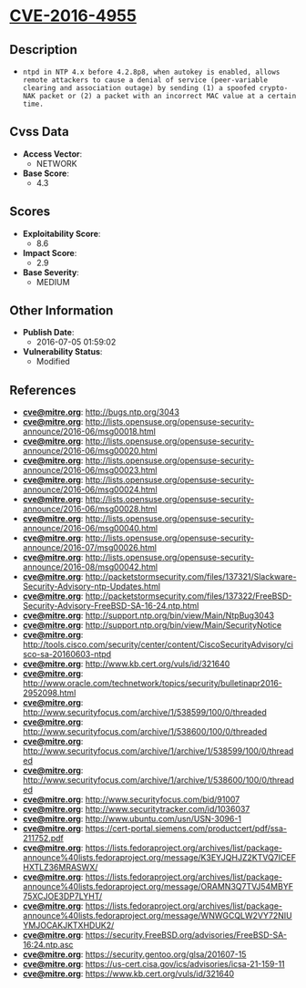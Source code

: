 
# [CVE-2016-4955](https://cve.mitre.org/cgi-bin/cvename.cgi?name=CVE-2016-4955)

## Description

- `ntpd in NTP 4.x before 4.2.8p8, when autokey is enabled, allows remote attackers to cause a denial of service (peer-variable clearing and association outage) by sending (1) a spoofed crypto-NAK packet or (2) a packet with an incorrect MAC value at a certain time.`

## Cvss Data

- **Access Vector**:
  - NETWORK
- **Base Score**:
  - 4.3

## Scores

- **Exploitability Score**:
  - 8.6
- **Impact Score**:
  - 2.9
- **Base Severity**:
  - MEDIUM

## Other Information

- **Publish Date**:
  - 2016-07-05 01:59:02
- **Vulnerability Status**:
  - Modified

## References

- **cve@mitre.org**: http://bugs.ntp.org/3043
- **cve@mitre.org**: http://lists.opensuse.org/opensuse-security-announce/2016-06/msg00018.html
- **cve@mitre.org**: http://lists.opensuse.org/opensuse-security-announce/2016-06/msg00020.html
- **cve@mitre.org**: http://lists.opensuse.org/opensuse-security-announce/2016-06/msg00023.html
- **cve@mitre.org**: http://lists.opensuse.org/opensuse-security-announce/2016-06/msg00024.html
- **cve@mitre.org**: http://lists.opensuse.org/opensuse-security-announce/2016-06/msg00028.html
- **cve@mitre.org**: http://lists.opensuse.org/opensuse-security-announce/2016-06/msg00040.html
- **cve@mitre.org**: http://lists.opensuse.org/opensuse-security-announce/2016-07/msg00026.html
- **cve@mitre.org**: http://lists.opensuse.org/opensuse-security-announce/2016-08/msg00042.html
- **cve@mitre.org**: http://packetstormsecurity.com/files/137321/Slackware-Security-Advisory-ntp-Updates.html
- **cve@mitre.org**: http://packetstormsecurity.com/files/137322/FreeBSD-Security-Advisory-FreeBSD-SA-16-24.ntp.html
- **cve@mitre.org**: http://support.ntp.org/bin/view/Main/NtpBug3043
- **cve@mitre.org**: http://support.ntp.org/bin/view/Main/SecurityNotice
- **cve@mitre.org**: http://tools.cisco.com/security/center/content/CiscoSecurityAdvisory/cisco-sa-20160603-ntpd
- **cve@mitre.org**: http://www.kb.cert.org/vuls/id/321640
- **cve@mitre.org**: http://www.oracle.com/technetwork/topics/security/bulletinapr2016-2952098.html
- **cve@mitre.org**: http://www.securityfocus.com/archive/1/538599/100/0/threaded
- **cve@mitre.org**: http://www.securityfocus.com/archive/1/538600/100/0/threaded
- **cve@mitre.org**: http://www.securityfocus.com/archive/1/archive/1/538599/100/0/threaded
- **cve@mitre.org**: http://www.securityfocus.com/archive/1/archive/1/538600/100/0/threaded
- **cve@mitre.org**: http://www.securityfocus.com/bid/91007
- **cve@mitre.org**: http://www.securitytracker.com/id/1036037
- **cve@mitre.org**: http://www.ubuntu.com/usn/USN-3096-1
- **cve@mitre.org**: https://cert-portal.siemens.com/productcert/pdf/ssa-211752.pdf
- **cve@mitre.org**: https://lists.fedoraproject.org/archives/list/package-announce%40lists.fedoraproject.org/message/K3EYJQHJZ2KTVQ7ICEFHXTLZ36MRASWX/
- **cve@mitre.org**: https://lists.fedoraproject.org/archives/list/package-announce%40lists.fedoraproject.org/message/ORAMN3Q7TVJ54MBYF75XCJOE3DP7LYHT/
- **cve@mitre.org**: https://lists.fedoraproject.org/archives/list/package-announce%40lists.fedoraproject.org/message/WNWGCQLW2VY72NIUYMJOCAKJKTXHDUK2/
- **cve@mitre.org**: https://security.FreeBSD.org/advisories/FreeBSD-SA-16:24.ntp.asc
- **cve@mitre.org**: https://security.gentoo.org/glsa/201607-15
- **cve@mitre.org**: https://us-cert.cisa.gov/ics/advisories/icsa-21-159-11
- **cve@mitre.org**: https://www.kb.cert.org/vuls/id/321640
